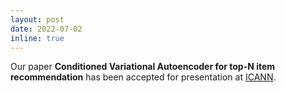 ```yaml
---
layout: post
date: 2022-07-02
inline: true
---
```


Our paper **Conditioned Variational Autoencoder for top-N item recommendation** has been 
accepted for presentation at [ICANN](https://e-nns.org/icann2022/).

